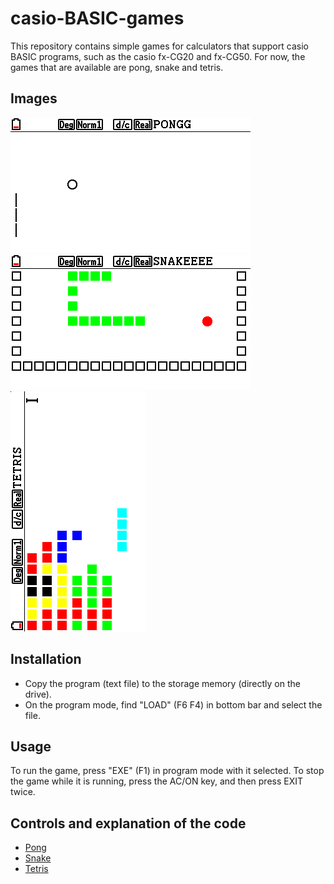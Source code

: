 # casio-BASIC-games

This repository contains simple games for calculators that support casio BASIC programs, such as the casio fx-CG20 and fx-CG50.
For now, the games that are available are pong, snake and tetris.

## Images
![Pong](/pong/pong.bmp)
![Snake](/snake/snake.bmp)
![Tetris](/tetris/tetris.bmp)

## Installation
- Copy the program (text file) to the storage memory (directly on the drive).
- On the program mode, find "LOAD" (F6 F4) in bottom bar and select the file.

## Usage
To run the game, press "EXE" (F1) in program mode with it selected.
To stop the game while it is running, press the AC/ON key, and then press EXIT twice.

## Controls and explanation of the code
- [Pong](/pong/PONG.md)
- [Snake](/snake/SNAKE.md)
- [Tetris](/tetris/TETRIS.md)
